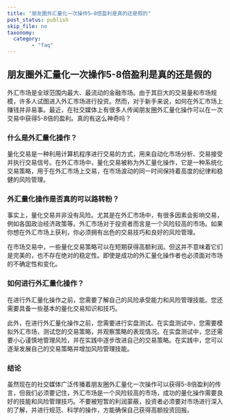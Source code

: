 ```yaml
---
title: "朋友圈外汇量化一次操作5—8倍盈利是真的还是假的"
post_status: publish
skip_file: no
taxonomy:
  category:
        - "faq"
---
```


## 朋友圈外汇量化一次操作5-8倍盈利是真的还是假的

外汇市场是全球范围内最大、最流动的金融市场。由于其巨大的交易量和市场规模，许多人试图进入外汇市场进行投资。然而，对于新手来说，如何在外汇市场上赚钱并非易事。最近，在社交媒体上有很多人传闻朋友圈外汇量化操作可以在一次交易中获得5-8倍的盈利。真的有这么神奇吗？

### 什么是外汇量化操作？

量化交易是一种利用计算机程序进行交易的方式，用来自动化市场分析、交易接受并执行交易信号。在外汇市场中，量化交易被称为外汇量化操作，它是一种系统化交易策略，用于在外汇市场上交易，在市场波动的同一时间保持着高度的纪律和稳健的风险管理。

### 外汇量化操作是否真的可以路转粉？

事实上，量化交易并非没有风险。尤其是在外汇市场中，有很多因素会影响交易，例如各国政治经济政策等。外汇市场对于投资者而言是一个风险较高的市场。如果你想在外汇市场上获利，你必须拥有出色的交易技巧和良好的风险管理。

在市场交易中，一些量化交易策略可以在短期获得高额利润。但这并不意味着它们是完美的，也不存在绝对的稳定性。即使是成功的外汇量化操作者也必须面对市场的不确定性和变化。

### 如何进行外汇量化操作？

在进行外汇量化操作之前，您需要了解自己的风险承受能力和风险管理技能。您还需要具备一些基本的量化交易知识和技巧。

此外，在进行外汇量化操作之前，您需要进行实盘测试。在实盘测试中，您需要模拟外汇市场，测试您的交易策略，并观察策略的表现情况。在实盘测试中，您还需要小心谨慎地管理风险，并在实践中逐步改进自己的交易策略。在实践中，您可以逐渐发展自己的交易策略并增加风险管理技能。

### 结论

虽然现在的社交媒体广泛传播着朋友圈外汇量化一次操作可以获得5-8倍盈利的传言，但我们必须要记住，外汇市场是一个风险较高的市场，成功的量化操作需要良好的技能和风险管理技巧。不要被短暂的利润蒙蔽，投资者必须要对市场进行深入的了解，并进行规范、科学的操作，方能确保自己获得高额投资回报。
